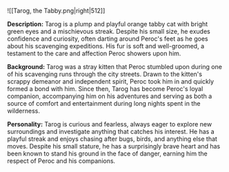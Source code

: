 ![[Tarog, the Tabby.png|right|512]]

**Description:** Tarog is a plump and playful orange tabby cat with bright green eyes and a mischievous streak. Despite his small size, he exudes confidence and curiosity, often darting around Peroc's feet as he goes about his scavenging expeditions. His fur is soft and well-groomed, a testament to the care and affection Peroc showers upon him.

**Background:** Tarog was a stray kitten that Peroc stumbled upon during one of his scavenging runs through the city streets. Drawn to the kitten's scrappy demeanor and independent spirit, Peroc took him in and quickly formed a bond with him. Since then, Tarog has become Peroc's loyal companion, accompanying him on his adventures and serving as both a source of comfort and entertainment during long nights spent in the wilderness.

**Personality:** Tarog is curious and fearless, always eager to explore new surroundings and investigate anything that catches his interest. He has a playful streak and enjoys chasing after bugs, birds, and anything else that moves. Despite his small stature, he has a surprisingly brave heart and has been known to stand his ground in the face of danger, earning him the respect of Peroc and his companions.